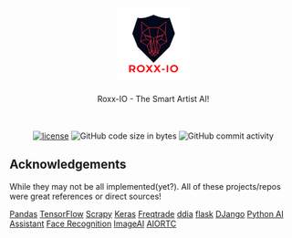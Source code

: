 <h1 align="center">
  <a href="#">
    <img src="logo2.png" alt="Logo" width="125" height="125">
  </a>
</h1>

<div align="center">
  Roxx-IO - The Smart Artist AI!
  <br/>
  <br/>
</div>

<div align="center">
<br/>

[![license](https://img.shields.io/github/license/dec0dOS/amazing-github-template.svg?style=flat-square)](LICENSE) ![GitHub code size in bytes](https://img.shields.io/github/languages/code-size/Tatz1337/Roxxio?color=%23ff0000) ![GitHub commit activity](https://img.shields.io/github/commit-activity/w/Tatz1337/Roxxio)

</div>

## Acknowledgements

While they may not be all implemented(yet?). All of these projects/repos were great references or direct sources!

[Pandas](https://github.com/pandas-dev/pandas)
[TensorFlow](https://github.com/tensorflow/tensorflow)
[Scrapy](https://github.com/scrapy/scrapy)
[Keras](https://github.com/keras-team/keras)
[Freqtrade](https://github.com/freqtrade/freqtrade)
[ddia](https://github.com/Vonng/ddia)
[flask](https://github.com/pallets/flask)
[DJango](https://github.com/vitalik/django-ninja)
[Python AI Assistant](https://github.com/ggeop/Python-ai-assistant)
[Face Recognition](https://github.com/ageitgey/face_recognition)
[ImageAI](https://github.com/OlafenwaMoses/ImageAI)
[AIORTC](https://github.com/aiortc/aiortc)

